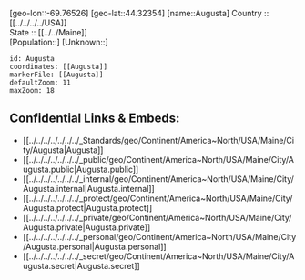 ﻿---
location: [44.32354,-69.76526] 
mapzoom: [7,12] 
mapmarker: city 
type: City
tags:
- geo/City


SpocWebEntityId: 14170
isDeleted: false
confidential: public

---
[geo-lon::-69.76526] 
[geo-lat::44.32354] 
[name::Augusta] 
Country :: [[../../../../USA]]  
State :: [[../../Maine]]  
[Population::] 
[Unknown::] 


```leaflet
id: Augusta
coordinates: [[Augusta]] 
markerFile: [[Augusta]] 
defaultZoom: 11 
maxZoom: 18
```


## Confidential Links & Embeds: 
- [[../../../../../../../_Standards/geo/Continent/America~North/USA/Maine/City/Augusta|Augusta]] 
- [[../../../../../../../_public/geo/Continent/America~North/USA/Maine/City/Augusta.public|Augusta.public]] 
- [[../../../../../../../_internal/geo/Continent/America~North/USA/Maine/City/Augusta.internal|Augusta.internal]] 
- [[../../../../../../../_protect/geo/Continent/America~North/USA/Maine/City/Augusta.protect|Augusta.protect]] 
- [[../../../../../../../_private/geo/Continent/America~North/USA/Maine/City/Augusta.private|Augusta.private]] 
- [[../../../../../../../_personal/geo/Continent/America~North/USA/Maine/City/Augusta.personal|Augusta.personal]] 
- [[../../../../../../../_secret/geo/Continent/America~North/USA/Maine/City/Augusta.secret|Augusta.secret]] 
